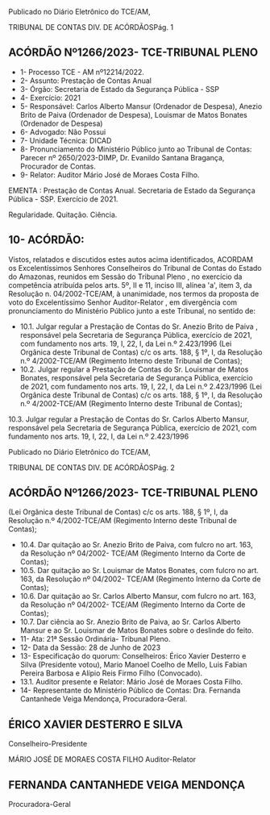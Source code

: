 Publicado  no  Diário  Eletrônico do TCE/AM,

TRIBUNAL DE CONTAS DIV. DE ACÓRDÃOSPág. 1

## ACÓRDÃO Nº1266/2023- TCE-TRIBUNAL PLENO

- 1- Processo TCE - AM nº12214/2022.
- 2- Assunto: Prestação de Contas Anual
- 3- Órgão: Secretaria de Estado da Segurança Pública - SSP
- 4- Exercício: 2021
- 5- Responsável: Carlos Alberto Mansur (Ordenador de Despesa), Anezio Brito de Paiva (Ordenador de Despesa), Louismar de Matos Bonates (Ordenador de Despesa)
- 6- Advogado: Não Possui
- 7- Unidade Técnica: DICAD
- 8- Pronunciamento  do  Ministério  Público  junto  ao  Tribunal  de  Contas: Parecer  nº 2650/2023-DIMP, Dr. Evanildo Santana Bragança, Procurador de Contas.
- 9- Relator: Auditor Mário José de Moraes Costa Filho.

EMENTA :  Prestação  de  Contas  Anual.  Secretaria de  Estado  da  Segurança  Pública  -  SSP.  Exercício de 2021.

Regularidade. Quitação. Ciência.

## 10-  ACÓRDÃO:

Vistos, relatados e discutidos estes autos acima identificados, ACORDAM os Excelentíssimos Senhores Conselheiros do Tribunal de Contas do Estado do Amazonas, reunidos em Sessão do Tribunal Pleno , no exercício da competência atribuída pelos arts. 5º, II e 11, inciso III, alínea 'a', item 3, da Resolução n. 04/2002-TCE/AM, à unanimidade, nos termos da proposta de voto do Excelentíssimo Senhor Auditor-Relator , em divergência com pronunciamento do Ministério Público junto a este Tribunal, no sentido de:

- 10.1. Julgar regular a Prestação de Contas do Sr. Anezio Brito de Paiva , responsável pela Secretaria de Segurança Pública, exercício de 2021, com  fundamento  nos  arts.  19,  I,  22,  I,  da  Lei  n.º  2.423/1996  (Lei Orgânica  deste  Tribunal  de  Contas)  c/c  os  arts.  188,  §  1º,  I,  da Resolução  n.º  4/2002-TCE/AM  (Regimento  Interno  deste  Tribunal  de Contas);
- 10.2. Julgar  regular a  Prestação  de  Contas  do Sr.  Louismar  de  Matos Bonates, responsável pela Secretaria de Segurança Pública, exercício  de  2021,  com  fundamento  nos  arts.  19,  I,  22,  I,  da  Lei  n.º 2.423/1996 (Lei Orgânica deste Tribunal de Contas) c/c os arts. 188, § 1º,  I, da  Resolução  n.º  4/2002-TCE/AM  (Regimento  Interno  deste Tribunal de Contas);

10.3. Julgar regular a Prestação de Contas do Sr. Carlos Alberto Mansur, responsável pela Secretaria de Segurança Pública, exercício de 2021, com fundamento nos arts. 19, I, 22, I, da Lei n.º 2.423/1996

Publicado  no  Diário  Eletrônico do TCE/AM,

TRIBUNAL DE CONTAS DIV. DE ACÓRDÃOSPág. 2

## ACÓRDÃO Nº1266/2023- TCE-TRIBUNAL PLENO

(Lei  Orgânica  deste  Tribunal  de  Contas)  c/c  os  arts.  188,  §  1º,  I,  da Resolução  n.º  4/2002-TCE/AM  (Regimento  Interno  deste  Tribunal  de Contas);

- 10.4. Dar quitação ao Sr. Anezio Brito de Paiva, com fulcro no art. 163, da Resolução  nº  04/2002-  TCE/AM  (Regimento  Interno  da Corte  de Contas);
- 10.5. Dar quitação ao Sr. Louismar de Matos Bonates, com fulcro no art. 163, da Resolução nº 04/2002- TCE/AM (Regimento Interno da Corte de Contas);
- 10.6. Dar quitação ao Sr. Carlos Alberto Mansur, com fulcro no art. 163, da  Resolução  nº  04/2002-  TCE/AM  (Regimento  Interno  da  Corte  de Contas);
- 10.7. Dar  ciência ao Sr.  Anezio  Brito  de  Paiva,  ao  Sr.  Carlos  Alberto Mansur e ao Sr. Louismar de Matos Bonates sobre  o  deslinde  do feito.
- 11-  Ata: 21ª Sessão Ordinária- Tribunal Pleno.
- 12-  Data da Sessão: 28 de Junho de 2023
- 13-  Especificação do quorum: Conselheiros: Érico Xavier Desterro e Silva (Presidente votou), Mario Manoel Coelho de Mello, Luis Fabian Pereira Barbosa e Alípio Reis Firmo Filho (Convocado).
- 13.1. Auditor presente e Relator: Mário José de Moraes Costa Filho.
- 14-  Representante do Ministério Público de Contas: Dra. Fernanda Cantanhede Veiga Mendonça, Procuradora-Geral.

## ÉRICO XAVIER DESTERRO E SILVA

Conselheiro-Presidente

MÁRIO JOSÉ DE MORAES COSTA FILHO Auditor-Relator

## FERNANDA CANTANHEDE VEIGA MENDONÇA

Procuradora-Geral